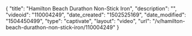 {
    "title": "Hamilton Beach Durathon Non-Stick Iron",
    "description": "",
    "videoid": "110004249",
    "date_created": "1502525169",
    "date_modified": "1504450499",
    "type": "captivate",
    "layout": "video",
    "url": "\/v\/hamilton-beach-durathon-non-stick-iron\/110004249"
}